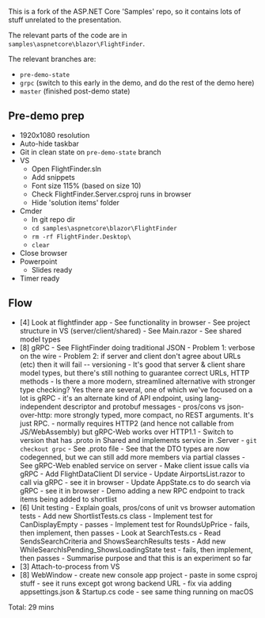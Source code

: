 This is a fork of the ASP.NET Core 'Samples' repo, so it contains lots of stuff unrelated to the presentation.

The relevant parts of the code are in `samples\aspnetcore\blazor\FlightFinder`.

The relevant branches are:

 * `pre-demo-state`
 * `grpc` (switch to this early in the demo, and do the rest of the demo here)
 * `master` (finished post-demo state)

## Pre-demo prep

- 1920x1080 resolution
- Auto-hide taskbar
- Git in clean state on `pre-demo-state` branch
- VS
  - Open FlightFinder.sln
  - Add snippets
  - Font size 115% (based on size 10)
  - Check FlightFinder.Server.csproj runs in browser
  - Hide 'solution items' folder
- Cmder
  - In git repo dir
  - `cd samples\aspnetcore\blazor\FlightFinder`
  - `rm -rf FlightFinder.Desktop\`
  - `clear`
- Close browser
- Powerpoint
  - Slides ready
- Timer ready

## Flow

  - [4] Look at flightfinder app
        - See functionality in browser
        - See project structure in VS (server/client/shared)
        - See Main.razor
        - See shared model types
  - [8] gRPC
        - See FlightFinder doing traditional JSON
          - Problem 1: verbose on the wire
          - Problem 2: if server and client don't agree about URLs (etc) then it will fail -- versioning
        - It's good that server & client share model types, but there's still nothing to guarantee correct
          URLs, HTTP methods
        - Is there a more modern, streamlined alternative with stronger type checking? Yes there are several,
          one of which we've focused on a lot is gRPC
          - it's an alternate kind of API endpoint, using lang-independent descriptor and protobuf messages
          - pros/cons vs json-over-http: more strongly typed, more compact, no REST arguments. It's just RPC.
          - normally requires HTTP2 (and hence not callable from JS/WebAssembly) but gRPC-Web works over HTTP1.1
        - Switch to version that has .proto in Shared and implements service in .Server
          - `git checkout grpc`
          - See .proto file
          - See that the DTO types are now codegenned, but we can still add more members via partial classes
          - See gRPC-Web enabled service on server
        - Make client issue calls via gRPC
          - Add FlightDataClient DI service
          - Update AirportsList.razor to call via gRPC - see it in browser
          - Update AppState.cs to do search via gRPC - see it in browser
        - Demo adding a new RPC endpoint to track items being added to shortlist
  - [6] Unit testing
        - Explain goals, pros/cons of unit vs browser automation tests
        - Add new ShortlistTests.cs class
          - Implement test for CanDisplayEmpty - passes
          - Implement test for RoundsUpPrice - fails, then implement, then passes
        - Look at SearchTests.cs
          - Read SendsSearchCriteria and ShowsSearchResults tests
          - Add new WhileSearchIsPending_ShowsLoadingState test - fails, then implement, then passes
        - Summarise purpose and that this is an experiment so far
  - [3] Attach-to-process from VS
  - [8] WebWindow
        - create new console app project
        - paste in some csproj stuff
        - see it runs except got wrong backend URL
        - fix via adding appsettings.json & Startup.cs code
        - see same thing running on macOS

Total: 29 mins
